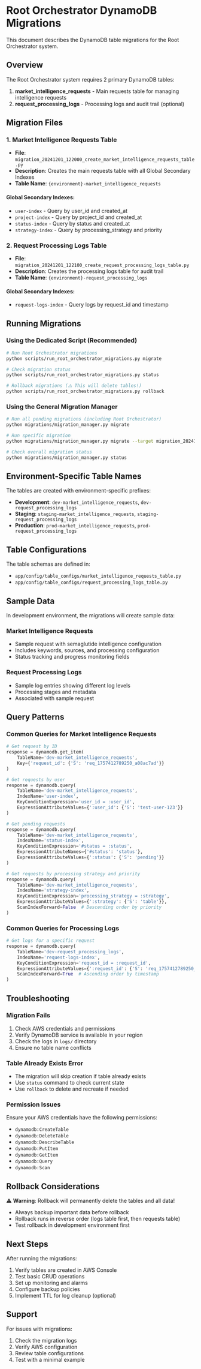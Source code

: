 # Root Orchestrator DynamoDB Migrations

This document describes the DynamoDB table migrations for the Root Orchestrator system.

## Overview

The Root Orchestrator system requires 2 primary DynamoDB tables:

1. **market_intelligence_requests** - Main requests table for managing intelligence requests
2. **request_processing_logs** - Processing logs and audit trail (optional)

## Migration Files

### 1. Market Intelligence Requests Table
- **File**: `migration_20241201_122000_create_market_intelligence_requests_table.py`
- **Description**: Creates the main requests table with all Global Secondary Indexes
- **Table Name**: `{environment}-market_intelligence_requests`

#### Global Secondary Indexes:
- `user-index` - Query by user_id and created_at
- `project-index` - Query by project_id and created_at  
- `status-index` - Query by status and created_at
- `strategy-index` - Query by processing_strategy and priority

### 2. Request Processing Logs Table
- **File**: `migration_20241201_122100_create_request_processing_logs_table.py`
- **Description**: Creates the processing logs table for audit trail
- **Table Name**: `{environment}-request_processing_logs`

#### Global Secondary Indexes:
- `request-logs-index` - Query logs by request_id and timestamp

## Running Migrations

### Using the Dedicated Script (Recommended)

```bash
# Run Root Orchestrator migrations
python scripts/run_root_orchestrator_migrations.py migrate

# Check migration status
python scripts/run_root_orchestrator_migrations.py status

# Rollback migrations (⚠️ This will delete tables!)
python scripts/run_root_orchestrator_migrations.py rollback
```

### Using the General Migration Manager

```bash
# Run all pending migrations (including Root Orchestrator)
python migrations/migration_manager.py migrate

# Run specific migration
python migrations/migration_manager.py migrate --target migration_20241201_122000_create_market_intelligence_requests_table

# Check overall migration status
python migrations/migration_manager.py status
```

## Environment-Specific Table Names

The tables are created with environment-specific prefixes:

- **Development**: `dev-market_intelligence_requests`, `dev-request_processing_logs`
- **Staging**: `staging-market_intelligence_requests`, `staging-request_processing_logs`
- **Production**: `prod-market_intelligence_requests`, `prod-request_processing_logs`

## Table Configurations

The table schemas are defined in:
- `app/config/table_configs/market_intelligence_requests_table.py`
- `app/config/table_configs/request_processing_logs_table.py`

## Sample Data

In development environment, the migrations will create sample data:

### Market Intelligence Requests
- Sample request with semaglutide intelligence configuration
- Includes keywords, sources, and processing configuration
- Status tracking and progress monitoring fields

### Request Processing Logs
- Sample log entries showing different log levels
- Processing stages and metadata
- Associated with sample request

## Query Patterns

### Common Queries for Market Intelligence Requests

```python
# Get request by ID
response = dynamodb.get_item(
    TableName='dev-market_intelligence_requests',
    Key={'request_id': {'S': 'req_1757412789250_a08ac7ad'}}
)

# Get requests by user
response = dynamodb.query(
    TableName='dev-market_intelligence_requests',
    IndexName='user-index',
    KeyConditionExpression='user_id = :user_id',
    ExpressionAttributeValues={':user_id': {'S': 'test-user-123'}}
)

# Get pending requests
response = dynamodb.query(
    TableName='dev-market_intelligence_requests',
    IndexName='status-index',
    KeyConditionExpression='#status = :status',
    ExpressionAttributeNames={'#status': 'status'},
    ExpressionAttributeValues={':status': {'S': 'pending'}}
)

# Get requests by processing strategy and priority
response = dynamodb.query(
    TableName='dev-market_intelligence_requests',
    IndexName='strategy-index',
    KeyConditionExpression='processing_strategy = :strategy',
    ExpressionAttributeValues={':strategy': {'S': 'table'}},
    ScanIndexForward=False  # Descending order by priority
)
```

### Common Queries for Processing Logs

```python
# Get logs for a specific request
response = dynamodb.query(
    TableName='dev-request_processing_logs',
    IndexName='request-logs-index',
    KeyConditionExpression='request_id = :request_id',
    ExpressionAttributeValues={':request_id': {'S': 'req_1757412789250_a08ac7ad'}},
    ScanIndexForward=True  # Ascending order by timestamp
)
```

## Troubleshooting

### Migration Fails
1. Check AWS credentials and permissions
2. Verify DynamoDB service is available in your region
3. Check the logs in `logs/` directory
4. Ensure no table name conflicts

### Table Already Exists Error
- The migration will skip creation if table already exists
- Use `status` command to check current state
- Use `rollback` to delete and recreate if needed

### Permission Issues
Ensure your AWS credentials have the following permissions:
- `dynamodb:CreateTable`
- `dynamodb:DeleteTable`
- `dynamodb:DescribeTable`
- `dynamodb:PutItem`
- `dynamodb:GetItem`
- `dynamodb:Query`
- `dynamodb:Scan`

## Rollback Considerations

⚠️ **Warning**: Rollback will permanently delete the tables and all data!

- Always backup important data before rollback
- Rollback runs in reverse order (logs table first, then requests table)
- Test rollback in development environment first

## Next Steps

After running the migrations:

1. Verify tables are created in AWS Console
2. Test basic CRUD operations
3. Set up monitoring and alarms
4. Configure backup policies
5. Implement TTL for log cleanup (optional)

## Support

For issues with migrations:
1. Check the migration logs
2. Verify AWS configuration
3. Review table configurations
4. Test with a minimal example 